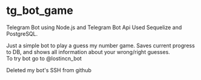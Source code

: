 # tg_bot_game
Telegram Bot using Node.js and Telegram Bot Api
Used Sequelize and PostgreSQL.  

Just a simple bot to play a guess my number game. Saves current progress to DB, and shows all information about your wrong/right guesses.   
To try bot go to @lostincn_bot  

Deleted my bot's SSH from github  
